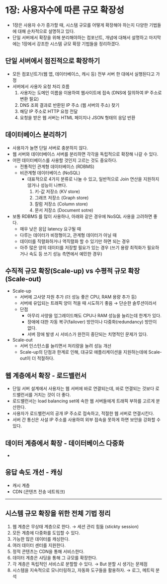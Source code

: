 # 1장: 사용자수에 따른 규모 확장성
- 1장은 사용자 수가 증가할 때, 시스템 규모를 어떻게 확장해야 하는지 다양한 기법들에 대해 순차적으로 설명하고 있다. 
- 단일 서버에서 확장을 위해 분리해야하는 컴포넌트, 개념에 대해서 설명하고 마지막에는 1장에서 강조한 시스템 규모 확장 기법들을 정리하겠다.


## 단일 서버에서 점진적으로 확장하기
- 모든 컴포넌트가(웹 앱, 데이터베이스, 캐시 등) 전부 서버 한 대에서 실행된다고 가정
- 서버에서 사용자 요청 처리 흐름
    1. 사용자는 도메인 이름을 이용하여 웹사이트에 접속 (DNS에 질의하여 IP 주소로 변환 필요)
    2. DNS 조회 결과로 반환된 IP 주소 (웹 서버의 주소) 찾기
    3. 해당 IP 주소로 HTTP 요청 전달
    4. 요청을 받은 웹 서버는 HTML 페이지나 JSON 형태의 응답 반환


## 데이터베이스 분리하기
- 사용자가 늘면 단일 서버로 충분하지 않다.
- 웹 서버와 데이터베이스 서버를 분리하면 각각을 독립적으로 확장해 나갈 수 있다.
- 어떤 데이터베이스를 사용할 것인지 고르는 것도 중요하다.
    - 전통적인 관계형 데이터베이스 (RDBMS)
    - 비관계형 데이터베이스 (NoSQL)
        - 대표적으로 4가지 분류로 나눌 수 있고, 일반적으로 Join 연산을 지원하지 않거나 성능이 나쁘다.
            1. 키-값 저장소 (KV store)
            2. 그래프 저장소 (Graph store)
            3. 칼럼 저장소 (Column store)
            4. 문서 저장소 (Document sotre)
- 보통 RDBMS 를 많이 사용하나, 아래와 같은 경우에 NoSQL 사용을 고려하면 좋다.
    - 매우 낮은 응답 latency 요구될 때
    - 다루는 데이터가 비정형이고, 관계형 데이터가 아닐 때
    - 데이터를 직렬화하거나 역직렬화 할 수 있기만 하면 되는 경우
    - 아주 많은 양의 데이터를 저장할 필요가 있는 경우 (쓰기 용량 최적화가 필요하거나 속도 등 쓰기 성능 측면에서 예민한 경우)


## 수직적 규모 확장(Scale-up) vs 수평적 규모 확장(Scale-out)
- Scale-up
    - 서버에 고사양 자원 추가 (더 성능 좋은 CPU, RAM 용량 추가 등)
    - 서버에 유입되는 트래픽 양이 적을 때 시도하기 좋음 → 단순한 솔루션이라서
    - 단점
        - 아무리 사양을 업그레이드해도 CPU나 RAM 성능을 늘리는데 한계가 있다.
        - 장애에 대한 자동 복구(failover) 방안이나 다중화(redundancy) 방안이 없다.
        - 서버 장애 발생 시 서비스가 완전히 중단되는 치명적인 문제가 있다.
- Scale-out
    - 서버 인스턴스를 늘리면서 처리량을 늘려 성능 개선
    - Scale-up의 단점과 한계로 인해, 대규모 애플리케이션을 지원하는데에 Scale-out이 더 적절하다.


## 웹 계층에서 확장 - 로드밸런서
- 단일 서버 설계에서 사용자는 웹 서버에 바로 연결되는데, 바로 연결되는 것보다 로드밸런서를 거치는 것이 더 좋다.
- 로드밸런서는 load balancing set에 속한 웹 서버들에게 트래픽 부하를 고르게 분산한다.
- 사용자가 로드밸런서의 공개 IP 주소로 접속하고, 적절한 웹 서버로 연결시킨다.
- 서버 간 통신은 사설 IP 주소를 사용하여 외부 접속을 못하게 하면 보안을 강화할 수 있다.


## 데이터 계층에서 확장 - 데이터베이스 다중화
- 


## 응답 속도 개선 - 캐싱
- 캐시 계층
- CDN (콘텐츠 전송 네트워크)


---


## 시스템 규모 확장을 위한 전체 기법 정리
1. 웹 계층은 무상태 계층으로 한다. → 세션 관리 힘듦 (stickty session)
2. 모든 계층에 다중화를 도입할 수 있다.
3. 가능한 많은 데이터를 캐싱한다.
4. 여러 데이터 센터를 지원한다.
5. 정적 콘텐츠는 CDN을 통해 서비스한다.
6. 데이터 계층은 샤딩을 통해 그 규모를 확장한다.
7. 각 계층은 독립적인 서비스로 분할할 수 있다. → But 분할 시 생기는 문제점
8. 시스템을 지속적으로 모니터링하고, 자동화 도구들을 활용하자. → 로그, 메트릭 분석

